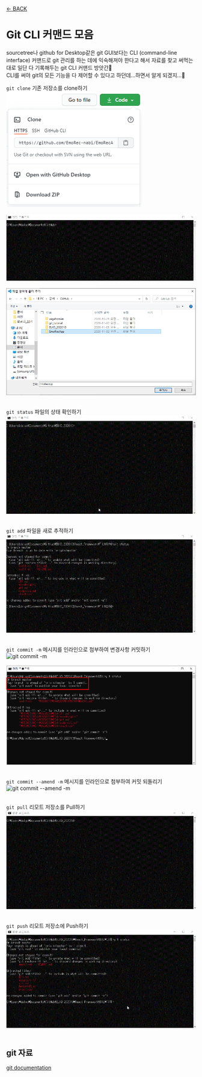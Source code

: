 [← BACK](./README.md)

# Git CLI 커맨드 모음 
sourcetree나 github for Desktop같은 git GUI보다는 CLI (command-line interface) 커맨드로 git 관리를 하는 데에 익숙해져야 한다고 해서 자료를 찾고 써먹는 대로 일단 다 기록해두는 git CLI 커맨드 방앗간🦥 <br />
CLI를 써야 git의 모든 기능을 다 제어할 수 있다고 하던데...하면서 알게 되겠지...🤖<br />

`git clone` 기존 저장소를 clone하기<br />
![git clone HTTPS](./assets/git/git-clone-00.png "git clone HTTPS")<br /><br />
![git clone](./assets/git/git-clone-01.gif "git clone")<br /><br />
![git clone result](./assets/git/git-clone-02.png "git clone result")<br /><br />

`git status` 파일의 상태 확인하기 <br />
![git status](./assets/git/git-status-01.gif "git status")<br /><br />

`git add` 파일을 새로 추적하기 <br />
![git add](./assets/git/git-add-01.gif "git add")<br /><br />

`git commit -m` 메시지를 인라인으로 첨부하여 변경사항 커밋하기<br />
![git commit -m](./assets/git/git-commit-m-01.gif "git commit -m")<br /><br />
![git commit이후 status](./assets/git/git-commit-m-02.png "git commit이후 status")<br /><br />

`git commit --amend -m` 메시지를 인라인으로 첨부하여 커밋 되돌리기<br />
![git commit --amend -m](./assets/git/git-commit-m-01.gif "git commit --amend -m")<br /><br />

`git pull` 리모트 저장소를 Pull하기 <br />
![git pull](./assets/git/git-pull-01.gif "git pull")<br /><br />

`git push` 리모트 저장소에 Push하기 <br />
![git push](./assets/git/git-push-01.gif "git push")<br /><br />


## git 자료
[git documentation](https://git-scm.com/book/ko/v2)






